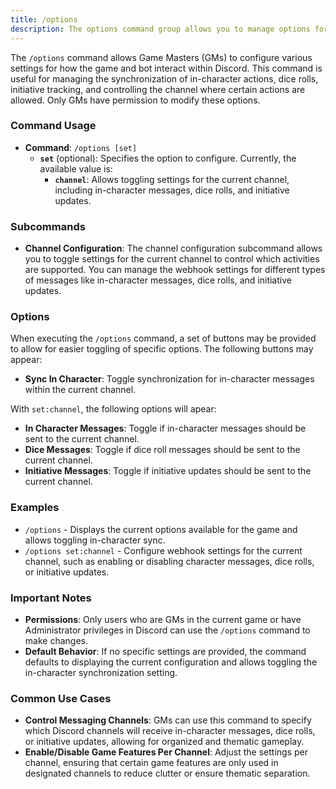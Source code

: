 ```yaml
---
title: /options
description: The options command group allows you to manage options for the bot in your server
---
```


The `/options` command allows Game Masters (GMs) to configure various settings for how the game and bot interact within Discord. This command is useful for managing the synchronization of in-character actions, dice rolls, initiative tracking, and controlling the channel where certain actions are allowed. Only GMs have permission to modify these options.

### Command Usage

- **Command**: `/options [set]`
  - **`set`** (optional): Specifies the option to configure. Currently, the available value is:
    - **`channel`**: Allows toggling settings for the current channel, including in-character messages, dice rolls, and initiative updates.

### Subcommands

- **Channel Configuration**: The channel configuration subcommand allows you to toggle settings for the current channel to control which activities are supported. You can manage the webhook settings for different types of messages like in-character messages, dice rolls, and initiative updates.

### Options

When executing the `/options` command, a set of buttons may be provided to allow for easier toggling of specific options. The following buttons may appear:

- **Sync In Character**: Toggle synchronization for in-character messages within the current channel.

With `set:channel`, the following options will apear:
- **In Character Messages**: Toggle if in-character messages should be sent to the current channel.
- **Dice Messages**: Toggle if dice roll messages should be sent to the current channel.
- **Initiative Messages**: Toggle if initiative updates should be sent to the current channel.

### Examples

- `/options` - Displays the current options available for the game and allows toggling in-character sync.
- `/options set:channel` - Configure webhook settings for the current channel, such as enabling or disabling character messages, dice rolls, or initiative updates.

### Important Notes

- **Permissions**: Only users who are GMs in the current game or have Administrator privileges in Discord can use the `/options` command to make changes.
- **Default Behavior**: If no specific settings are provided, the command defaults to displaying the current configuration and allows toggling the in-character synchronization setting.

### Common Use Cases

- **Control Messaging Channels**: GMs can use this command to specify which Discord channels will receive in-character messages, dice rolls, or initiative updates, allowing for organized and thematic gameplay.
- **Enable/Disable Game Features Per Channel**: Adjust the settings per channel, ensuring that certain game features are only used in designated channels to reduce clutter or ensure thematic separation.

